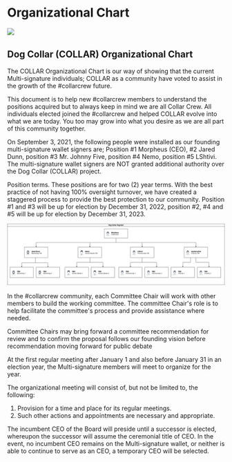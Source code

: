 # Organizational Chart

![](https://gblobscdn.gitbook.com/assets%2F-MjzrYtMLu\_7\_U\_MQrEH%2F-Mk9bE\_08u90mzH\_YbWA%2F-MkAHzTIubQbcLDfuW3r%2F1080x360.jpg?alt=media\&token=f3ff6257-8bfe-45da-93d3-89f6cca4d8a0)

## Dog Collar (COLLAR) Organizational Chart

The COLLAR Organizational Chart is our way of showing that the current Multi-signature individuals; COLLAR as a community have voted to assist in the growth of the #collarcrew future.

This document is to help new #collarcrew members to understand the positions acquired but to always keep in mind we are all Collar Crew. All individuals elected joined the #collarcrew and helped COLLAR evolve into what we are today. You too may grow into what you desire as we are all part of this community together.

On September 3, 2021, the following people were installed as our founding multi-signature wallet signers are; Position #1 Morpheus (CEO), #2 Jared Dunn, position #3 Mr. Johnny Five, position #4 Nemo, position #5 LShtivi. The multi-signature wallet signers are NOT granted additional authority over the Dog Collar (COLLAR) project.

Position terms. These positions are for two (2) year terms. With the best practice of not having 100% oversight turnover, we have created a staggered process to provide the best protection to our community. Position #1 and #3 will be up for election by December 31, 2022, position #2, #4 and #5 will be up for election by December 31, 2023.

![Founding COLLAR Organizational Chart ](../../.gitbook/assets/collar-org-diagram.png)

In the #collarcrew community, each Committee Chair will work with other members to build the working committee. The committee Chair's role is to help facilitate the committee's process and provide assistance where needed.

Committee Chairs may bring forward a committee recommendation for review and to confirm the proposal follows our founding vision before recommendation moving forward for public debate

At the first regular meeting after January 1 and also before January 31 in an election year, the Multi-signature members will meet to organize for the year.

The organizational meeting will consist of, but not be limited to, the following:

1. Provision for a time and place for its regular meetings.
2. Such other actions and appointments are necessary and appropriate.

The incumbent CEO of the Board will preside until a successor is elected, whereupon the successor will assume the ceremonial title of CEO. In the event, no incumbent CEO remains on the Multi-signature wallet, or neither is able to continue to serve as an CEO, a temporary CEO will be selected.
